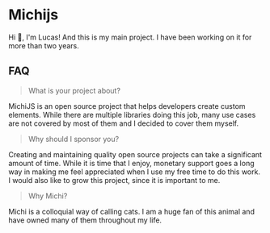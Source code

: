 # Michijs

Hi 👋, I'm Lucas! And this is my main project. I have been working on it for more than two years. 

## FAQ

> What is your project about?

MichiJS is an open source project that helps developers create custom elements. While there are multiple libraries doing this job, many use cases are not covered by most of them and I decided to cover them myself.

> Why should I sponsor you?

Creating and maintaining quality open source projects can take a significant amount of time. While it is time that I enjoy, monetary support goes a long way in making me feel appreciated when I use my free time to do this work. I would also like to grow this project, since it is important to me.

> Why Michi?

Michi is a colloquial way of calling cats. I am a huge fan of this animal and have owned many of them throughout my life.

